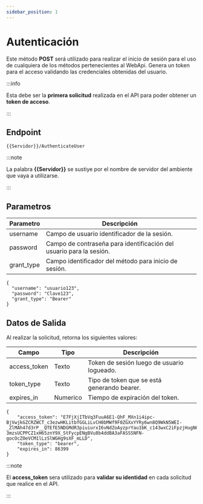 ```yaml
---
sidebar_position: 1
---
```


# Autenticación

Este método **POST** será utilizado para realizar el inicio de sesión para el uso de cualquiera de los métodos pertenecientes al WebApi. Genera un token para el acceso validando las credenciales obtenidas del usuario.

:::info

Esta debe ser la **primera solicitud** realizada en el API para poder obtener un **token de acceso**.

:::

## Endpoint

```
{{Servidor}}/AuthenticateUser
```

:::note

La palabra **{{Servidor}}** se sustiye por el nombre de servidor del ambiente que vaya a utilizarse.

:::

## Parametros

| Parametro  | Descripción                                                         |
| ---------- | ------------------------------------------------------------------- |
| username   | Campo de usuario identificador de la sesión.                        |
| password   | Campo de contraseña para identificación del usuario para la sesión. |
| grant_type | Campo identificador del método para inicio de sesión.               |

```
{
  "username": "usuario123",
  "password": "Clave123",
  "grant_type": "Bearer"
}
```

## Datos de Salida

Al realizar la solicitud, retorna los siguientes valores:

| Campo        | Tipo     | Descripción                                 |
| ------------ | -------- | ------------------------------------------- |
| access_token | Texto    | Token de sesión luego de usuario logueado.  |
| token_type   | Texto    | Tipo de token que se está generando bearer. |
| expires_in   | Numerico | Tiempo de expiración del token.             |

```
{
    "access_token": "E7FjXjITbVq3FuuA6E1-QhF_MXn1i4ipc-BjVwjkGZCRZWCT_c3ezwHKLitbfGGLiLvCH0bMWf9F0ZGXxYYRy6wn8Q9WkN5WEI-_ZlMAh47d3rP__QTEfE5NDGMdR3piuiurxI6vNdZoAyzprYau1bK_c143wxC2iFpzjHugN6qeDq-3mzsUCPPCZ1xH65znY9X_StFycpENgBVu8b4ddBA3aFASSSNFN-gocOcZOeVCM1lLzSlWGHg9sXF_mLLD",
    "token_type": "bearer",
    "expires_in": 86399
}
```

:::note

El **access_token** sera utilizado para **validar su identidad** en cada solicitud que realice en el API.

:::
